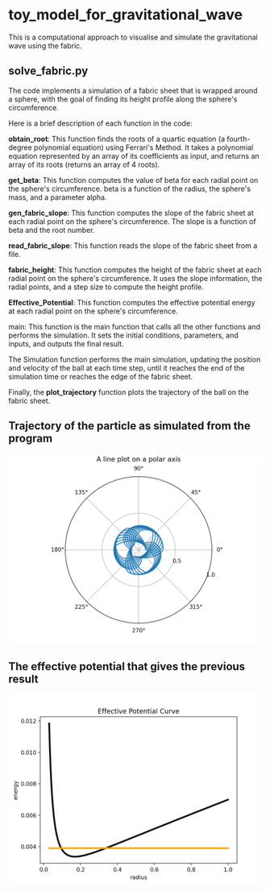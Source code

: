 # toy_model_for_gravitational_wave
This is a computational approach to visualise and simulate the gravitational wave using the fabric. 

## solve_fabric.py
The code implements a simulation of a fabric sheet that is wrapped around a sphere, with the goal of finding its height profile along the sphere's circumference. 

Here is a brief description of each function in the code: 

**obtain_root**: This function finds the roots of a quartic equation (a fourth-degree polynomial equation) using Ferrari's Method. It takes a polynomial equation represented by an array of its coefficients as input, and returns an array of its roots (returns an array of 4 roots). 

**get_beta**: This function computes the value of beta for each radial point on the sphere's circumference. beta is a function of the radius, the sphere's mass, and a parameter alpha. 

**gen_fabric_slope**: This function computes the slope of the fabric sheet at each radial point on the sphere's circumference. The slope is a function of beta and the root number. 

**read_fabric_slope**: This function reads the slope of the fabric sheet from a file. 

**fabric_height**: This function computes the height of the fabric sheet at each radial point on the sphere's circumference. It uses the slope information, the radial points, and a step size to compute the height profile. 

**Effective_Potential**: This function computes the effective potential energy at each radial point on the sphere's circumference. 

main: This function is the main function that calls all the other functions and performs the simulation. It sets the initial conditions, parameters, and inputs, and outputs the final result. 

The Simulation function performs the main simulation, updating the position and velocity of the ball at each time step, until it reaches the end of the simulation time or reaches the edge of the fabric sheet.

Finally, the **plot_trajectory** function plots the trajectory of the ball on the fabric sheet.


## Trajectory of the particle as simulated from the program

![This is an image](result_trajectory/trajectory.png)

## The effective potential that gives the previous result

![This is an image](result_trajectory/effective_potential.png)
